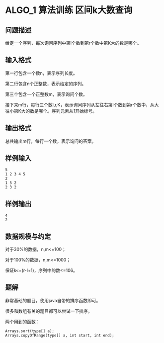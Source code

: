 # ALGO_1 算法训练 区间k大数查询 
## 问题描述
给定一个序列，每次询问序列中第l个数到第r个数中第K大的数是哪个。

## 输入格式
第一行包含一个数n，表示序列长度。

第二行包含n个正整数，表示给定的序列。

第三个包含一个正整数m，表示询问个数。

接下来m行，每行三个数l,r,K，表示询问序列从左往右第l个数到第r个数中，从大往小第K大的数是哪个。序列元素从1开始标号。

## 输出格式
总共输出m行，每行一个数，表示询问的答案。
## 样例输入
```
5
1 2 3 4 5
2
1 5 2
2 3 2
```
## 样例输出
```
4
2
```
## 数据规模与约定
对于30%的数据，n,m<=100；

对于100%的数据，n,m<=1000；

保证k<=(r-l+1)，序列中的数<=106。

## 题解

非常基础的题目，使用java自带的排序函数即可。

很多和数组有关的题目都可以尝试一下排序。

两个用到的函数：

```
Arrays.sort(type[] a);
Arrays.copyOfRange(type[] a, int start, int end);
```
